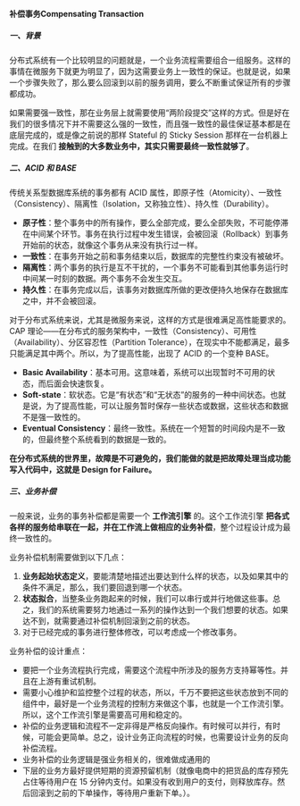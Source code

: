 #### 补偿事务Compensating Transaction

##### 一、背景

分布式系统有一个比较明显的问题就是，一个业务流程需要组合一组服务。这样的事情在微服务下就更为明显了，因为这需要业务上一致性的保证。也就是说，如果一个步骤失败了，那么要么回滚到以前的服务调用，要么不断重试保证所有的步骤都成功。

如果需要强一致性，那在业务层上就需要使用“两阶段提交”这样的方式。但是好在我们的很多情况下并不需要这么强的一致性，而且强一致性的最佳保证基本都是在底层完成的，或是像之前说的那样 Stateful 的 Sticky Session 那样在一台机器上完成。在我们 **接触到的大多数业务中，其实只需要最终一致性就够了**。

##### 二、ACID 和 BASE

传统关系型数据库系统的事务都有 ACID 属性，即原子性（Atomicity）、一致性（Consistency）、隔离性（Isolation，又称独立性）、持久性（Durability）。

- **原子性**：整个事务中的所有操作，要么全部完成，要么全部失败，不可能停滞在中间某个环节。事务在执行过程中发生错误，会被回滚（Rollback）到事务开始前的状态，就像这个事务从来没有执行过一样。
- **一致性**：在事务开始之前和事务结束以后，数据库的完整性约束没有被破坏。
- **隔离性**：两个事务的执行是互不干扰的，一个事务不可能看到其他事务运行时中间某一时刻的数据。两个事务不会发生交互。
- **持久性**：在事务完成以后，该事务对数据库所做的更改便持久地保存在数据库之中，并不会被回滚。

对于分布式系统来说，尤其是微服务来说，这样的方式是很难满足高性能要求的。 CAP 理论——在分布式的服务架构中，一致性（Consistency）、可用性（Availability）、分区容忍性（Partition Tolerance），在现实中不能都满足，最多只能满足其中两个。所以，为了提高性能，出现了 ACID 的一个变种 BASE。

- **Basic Availability**：基本可用。这意味着，系统可以出现暂时不可用的状态，而后面会快速恢复。
- **Soft-state**：软状态。它是“有状态”和“无状态”的服务的一种中间状态。也就是说，为了提高性能，可以让服务暂时保存一些状态或数据，这些状态和数据不是强一致性的。
- **Eventual Consistency**：最终一致性。系统在一个短暂的时间段内是不一致的，但最终整个系统看到的数据是一致的。

**在分布式系统的世界里，故障是不可避免的，我们能做的就是把故障处理当成功能写入代码中，这就是 Design for Failure。**

##### 三、业务补偿

一般来说，业务的事务补偿都是需要一个 **工作流引擎** 的。这个工作流引擎 **把各式各样的服务给串联在一起，并在工作流上做相应的业务补偿**，整个过程设计成为最终一致性的。

业务补偿机制需要做到以下几点：

1. **业务起始状态定义**，要能清楚地描述出要达到什么样的状态，以及如果其中的条件不满足，那么，我们要回退到哪一个状态。
2. **状态拟合**，当整条业务跑起来的时候，我们可以串行或并行地做这些事。总之，我们的系统需要努力地通过一系列的操作达到一个我们想要的状态。如果达不到，就需要通过补偿机制回滚到之前的状态。
3. 对于已经完成的事务进行整体修改，可以考虑成一个修改事务。

业务补偿的设计重点：

- 要把一个业务流程执行完成，需要这个流程中所涉及的服务方支持幂等性。并且在上游有重试机制。
- 需要小心维护和监控整个过程的状态，所以，千万不要把这些状态放到不同的组件中，最好是一个业务流程的控制方来做这个事，也就是一个工作流引擎。所以，这个工作流引擎是需要高可用和稳定的。
- 补偿的业务逻辑和流程不一定非得是严格反向操作。有时候可以并行，有时候，可能会更简单。总之，设计业务正向流程的时候，也需要设计业务的反向补偿流程。
- 业务补偿的业务逻辑是强业务相关的，很难做成通用的
- 下层的业务方最好提供短期的资源预留机制（就像电商中的把货品的库存预先占住等待用户在 15 分钟内支付。如果没有收到用户的支付，则释放库存。然后回滚到之前的下单操作，等待用户重新下单。）。



